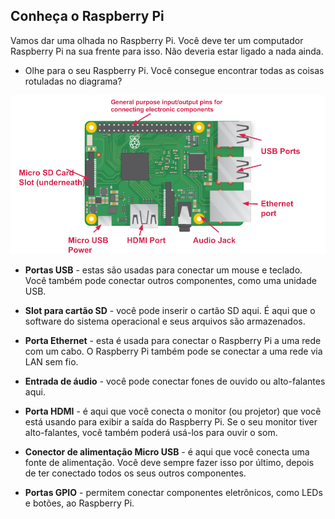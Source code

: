## Conheça o Raspberry Pi

Vamos dar uma olhada no Raspberry Pi. Você deve ter um computador Raspberry Pi na sua frente para isso. Não deveria estar ligado a nada ainda.

+ Olhe para o seu Raspberry Pi. Você consegue encontrar todas as coisas rotuladas no diagrama?

![captura de tela](images/pi-labelled-names.png)

+ **Portas USB** - estas são usadas para conectar um mouse e teclado. Você também pode conectar outros componentes, como uma unidade USB.

+ **Slot para cartão SD** - você pode inserir o cartão SD aqui. É aqui que o software do sistema operacional e seus arquivos são armazenados.

+ **Porta Ethernet** - esta é usada para conectar o Raspberry Pi a uma rede com um cabo. O Raspberry Pi também pode se conectar a uma rede via LAN sem fio.

+ **Entrada de áudio** - você pode conectar fones de ouvido ou alto-falantes aqui.

+ **Porta HDMI** - é aqui que você conecta o monitor (ou projetor) que você está usando para exibir a saída do Raspberry Pi. Se o seu monitor tiver alto-falantes, você também poderá usá-los para ouvir o som.

+ **Conector de alimentação Micro USB** - é aqui que você conecta uma fonte de alimentação. Você deve sempre fazer isso por último, depois de ter conectado todos os seus outros componentes.

+ **Portas GPIO** - permitem conectar componentes eletrônicos, como LEDs e botões, ao Raspberry Pi.
